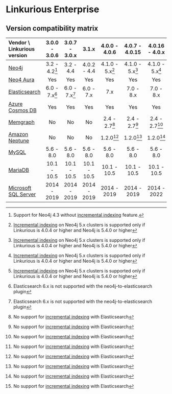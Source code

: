 # Linkurious Enterprise

## Version compatibility matrix

| Vendor \ Linkurious version| 3.0.0 - 3.0.6 | 3.0.7 - 3.0.x |     3.1.x     |  4.0.0 - 4.0.6  | 4.0.7 - 4.0.15  | 4.0.16 - 4.0.x  |      4.1.x      |
|:---------------------------|:-------------:|:-------------:|:-------------:|:---------------:|:---------------:|:---------------:|:---------------:|
| [Neo4j][a]                 | 3.2 - 4.2[^1] |   3.2 - 4.4   |  4.0.2 - 4.4  | 4.1.0 - 5.x[^2] | 4.1.0 - 5.x[^2] | 4.1.0 - 5.x[^2] | 4.4.0 - 5.x[^2] |
| [Neo4 Aura][b]             |      Yes      |      Yes      |      Yes      |      Yes        |       Yes       |       Yes       |       Yes       |
| [Elasticsearch][c]         | 6.0 - 7.x[^3] | 6.0 - 7.x[^3] | 6.0 - 7.x     |      7.x        |    7.0 - 8.x    |    7.0 - 8.x    |    7.0 - 8.x    |
| [Azure Cosmos DB][d]       |      Yes      |      Yes      |      Yes      |      Yes        |      Yes        |       Yes       |       Yes       |
| [Memgraph][e]              |      No       |      No       |      No       | 2.4 - 2.7[^4]   | 2.4 - 2.7[^4]   |  2.4 - 2.7[^4]  |  2.4 - 2.7[^4]  |
| [Amazon Neptune][f]        |      No       |      No       |      No       |   1.2.0[^4]     |   1.2.0[^4]     |    1.2.0[^4]    |    1.2.0[^4]    |
| [MySQL][g]                 |   5.6 - 8.0   |   5.6 - 8.0   |   5.6 - 8.0   |   5.6 - 8.0     |   5.6 - 8.0     |    5.6 - 8.0    |       8.0       |
| [MariaDB][h]               |  10.1 - 10.5  |  10.1 - 10.5  |  10.1 - 10.5  |  10.1 - 10.5    |  10.1 - 10.5    |   10.1 - 10.5   |   10.6 - 10.11  |
| [Microsoft SQL Server][i]  |  2014 - 2019  |  2014 - 2019  |  2014 - 2019  |  2014 - 2019    |  2014 - 2019    |   2014 - 2022   |   2014 - 2022   |

[a]: https://neo4j.com/
[b]: https://neo4j.com/aura/
[c]: https://www.elastic.co/enterprise-search
[d]: https://azure.microsoft.com/en-us/products/cosmos-db
[e]: https://memgraph.com/
[f]: https://aws.amazon.com/neptune/
[g]: https://www.mysql.com/
[h]: https://mariadb.org/
[i]: https://www.microsoft.com/en-us/sql-server/

[^1]: Support for Neo4j 4.3 without [incremental indexing](https://doc.linkurious.com/admin-manual/2.10.15/incremental-indexing/) feature.
[^2]: [Incremental indexing](https://doc.linkurious.com/admin-manual/4.0/incremental-indexing/) on Neo4j 5.x clusters is supported only if Linkurious is 4.0.4 or higher and Neo4j is 5.4.0 or higher
[^3]: Elasticsearch 6.x is not supported with the neo4j-to-elasticsearch plugin
[^4]: No support for [incremental indexing](https://doc.linkurious.com/admin-manual/4.0/incremental-indexing/) with Elasticsearch
